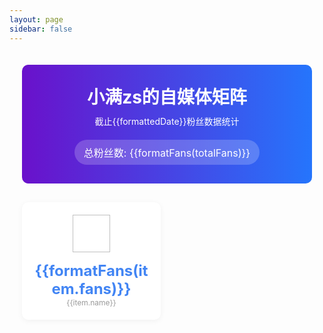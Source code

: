 ```yaml
---
layout: page
sidebar: false
---
```

<script setup>
import { ref, computed, onMounted } from 'vue'

const media = [
    {
        icon: '/react-docs/icon/1.png',
        fans: 1461,
        name: '小红书'
    },
    {
        icon: '/react-docs/icon/2.png',
        fans: 61132,
        name: '哔哩哔哩'
    },
    {
        icon: '/react-docs/icon/3.png',
        fans: 25120,
        name: '抖音'
    },
    {
        icon: '/react-docs/icon/4.png',
        fans: 3152,
        name: '视频号'
    },
    {
        icon: '/react-docs/icon/5.png',
        fans: 15571,
        name: '掘金'
    },
    {
        icon: '/react-docs/icon/6.png',
        fans: 2807,
        name: '公众号'
    },
    {
        icon: '/react-docs/icon/7.png',
        fans: 22868,
        name: 'CSDN'
    },
    {
        icon: '/react-docs/icon/8.png',
        fans: 1766,
        name: 'QQ(社交)'
    },
    {
        icon: '/react-docs/icon/9.png',
        fans: 7537,
        name: '微信(社交)'
    },
    {
        icon: '/react-docs/icon/10.png',
        fans: 92,
        name: '微博'
    }
]



const totalFans = computed(() => {
  return media.reduce((sum, item) => sum + item.fans, 0)
})

const formatFans = (fans) => {
  if (fans >= 10000) {
    return (fans / 10000).toFixed(1) + '万'
  }
  return fans
}

const currentDate = new Date()
const formattedDate = `${currentDate.getFullYear()}年${currentDate.getMonth() + 1}月${currentDate.getDate()}日`
</script>

<div class="media-matrix">
  <div class="header">
    <h1>小满zs的自媒体矩阵</h1>
    <p>截止{{formattedDate}}粉丝数据统计</p>
    <div class="total-fans">
      <span>总粉丝数: {{formatFans(totalFans)}}</span>
    </div>
  </div>
  
  
  <div class="media-grid">
    <div v-for="(item, index) in media" :key="index" class="media-card">
      <div class="media-icon">
        <img :src="item.icon" :alt="item.name">
      </div>
      <div class="media-name"></div>
      <div class="media-fans">{{formatFans(item.fans)}}</div>
      <div class="media-label">{{item.name}}</div>
    </div>
  </div>
</div>

<style>
.media-matrix {
  max-width: 1400px;
  margin: 0 auto;
  padding: 20px;
}

.header {
  text-align: center;
  background: linear-gradient(90deg, #6a11cb 0%, #2575fc 100%);
  color: white;
  padding: 30px 20px;
  border-radius: 10px;
  margin-bottom: 30px;
}

.header h1 {
  margin: 0;
  font-size: 28px;
}

.header p {
  margin: 10px 0;
  font-size: 14px;
}

.total-fans {
  background: rgba(255, 255, 255, 0.2);
  border-radius: 20px;
  padding: 8px 15px;
  display: inline-block;
  margin-top: 10px;
  font-size: 16px;
}

.honors-section {
  background: linear-gradient(135deg, #667eea 0%, #764ba2 100%);
  color: white;
  padding: 25px;
  border-radius: 10px;
  margin-bottom: 30px;
}

.honors-section h2 {
  text-align: center;
  margin: 0 0 20px 0;
  font-size: 24px;
}

.honors-grid {
  display: grid;
  grid-template-columns: repeat(auto-fit, minmax(300px, 1fr));
  gap: 15px;
}

.honor-item {
  background: rgba(255, 255, 255, 0.15);
  border-radius: 8px;
  padding: 12px 16px;
  text-align: center;
  backdrop-filter: blur(10px);
  border: 1px solid rgba(255, 255, 255, 0.2);
}

.honor-text {
  font-size: 14px;
  font-weight: 500;
}

.media-grid {
  display: grid;
  grid-template-columns: repeat(auto-fill, minmax(220px, 1fr));
  gap: 20px;
}

.media-card {
  background: white;
  border-radius: 10px;
  padding: 20px;
  text-align: center;
  box-shadow: 0 2px 10px rgba(0, 0, 0, 0.05);
  transition: transform 0.3s;
}

.media-card:hover {
  transform: translateY(-5px);
}

.media-icon {
  width: 60px;
  height: 60px;
  margin: 0 auto 15px;
}

.media-icon img {
  width: 100%;
  height: 100%;
  object-fit: contain;
}

.media-name {
  font-weight: bold;
  margin-bottom: 5px;
}

.media-fans {
  font-size: 24px;
  font-weight: bold;
  color: #4285f4;
}

.media-label {
  font-size: 12px;
  color: #999;
}

</style>